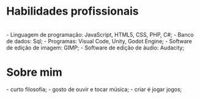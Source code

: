<h1> Habilidades profissionais</h1><br>
- Linguagem de programação: JavaScript, HTML5, CSS, PHP, C#;
- Banco de dados: Sql;
- Programas: Visual Code, Unity, Godot Engine;
- Software de edição de imagem: GIMP;
- Software de edição de áudio: Audacity;
<br>
<H1>Sobre mim </h1>
- curto filosofia;
- gosto de ouvir e tocar música;
- criar é jogar jogos;


